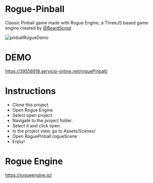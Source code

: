 # Rogue-Pinball
Classic Pinball game made with Rogue Engine, a ThreeJS based game engine created by [@BeardScript](https://github.com/BeardScript)

![pinballRogueDemo](https://user-images.githubusercontent.com/3352700/146996861-5a89cd3e-ae4b-47a8-ad77-f260c463951f.gif)

# DEMO

https://39558918.servicio-online.net/roguePinball/

# Instructions
* Clone this project.
* Open Rogue Engine.
* Select open project.
* Navigate to the project folder.
* Select it and click open.
* In the project view, go to Assets/Scenes/
* Open RoguePinball.rogueScene
* Enjoy!

# Rogue Engine
https://rogueengine.io/
